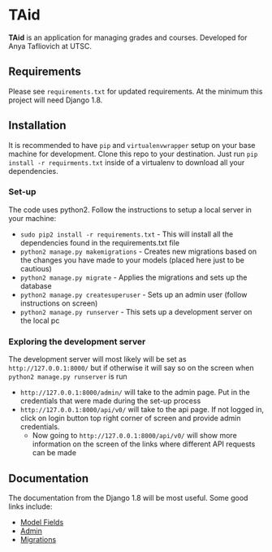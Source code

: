 # TAid

**TAid** is an application for managing grades and courses.
Developed for Anya Tafliovich at UTSC.


## Requirements

Please see `requirements.txt` for updated requirements.
At the minimum this project will need Django 1.8.


## Installation

It is recommended to have `pip` and `virtualenvwrapper` setup on your base machine for development.
Clone this repo to your destination.
Just run `pip install -r requirments.txt` inside of a virtualenv to download all your dependencies.

### Set-up
The code uses python2. Follow the instructions to setup a local server in your machine:
* `sudo pip2 install -r requirements.txt` - This will install all the dependencies found in the requirements.txt file
* `python2 manage.py makemigrations` - Creates new migrations based on the changes you have made to your models (placed here just to be cautious)
* `python2 manage.py migrate` - Applies the migrations and sets up the database
* `python2 manage.py createsuperuser` - Sets up an admin user (follow instructions on screen)
* `python2 manage.py runserver` - This sets up a development server on the local pc

### Exploring the development server
The development server will most likely will be set as `http://127.0.0.1:8000/` but if otherwise it will say so on the screen when `python2 manage.py runserver` is run
* `http://127.0.0.1:8000/admin/` will take to the admin page. Put in the credentials that were made during the set-up process
* `http://127.0.0.1:8000/api/v0/` will take to the api page. If not logged in, click on login button top right corner of screen and provide admin credentials.
  * Now going to `http://127.0.0.1:8000/api/v0/` will show more information on the screen of the links where different API requests can be made


## Documentation

The documentation from the Django 1.8 will be most useful.
Some good links include:

* [Model Fields](https://docs.djangoproject.com/en/1.8/ref/models/fields/)
* [Admin](https://docs.djangoproject.com/en/1.8/ref/contrib/admin/)
* [Migrations](https://docs.djangoproject.com/en/1.8/topics/migrations/)
